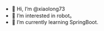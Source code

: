- 👋 Hi, I’m @xiaolong73
- 👀 I’m interested in robot。
- 🌱 I’m currently learning SpringBoot.
<!---
xiaolong73/xiaolong73 is a ✨ special ✨ repository because its `README.md` (this file) appears on your GitHub profile.
You can click the Preview link to take a look at your changes.
--->
